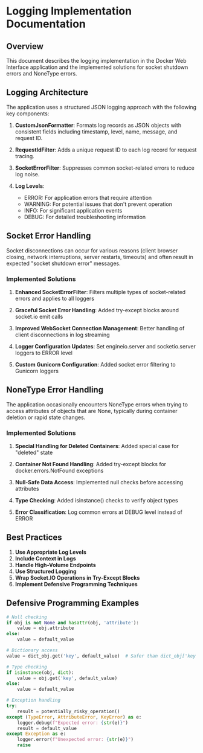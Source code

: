 # Logging Implementation Documentation

## Overview

This document describes the logging implementation in the Docker Web Interface application and the implemented solutions for socket shutdown errors and NoneType errors.

## Logging Architecture

The application uses a structured JSON logging approach with the following key components:

1. **CustomJsonFormatter**: Formats log records as JSON objects with consistent fields including timestamp, level, name, message, and request ID.

2. **RequestIdFilter**: Adds a unique request ID to each log record for request tracing.

3. **SocketErrorFilter**: Suppresses common socket-related errors to reduce log noise.

4. **Log Levels**:
    - ERROR: For application errors that require attention
    - WARNING: For potential issues that don't prevent operation
    - INFO: For significant application events
    - DEBUG: For detailed troubleshooting information

## Socket Error Handling

Socket disconnections can occur for various reasons (client browser closing, network interruptions, server restarts, timeouts) and often result in expected "socket shutdown error" messages.

### Implemented Solutions

1. **Enhanced SocketErrorFilter**: Filters multiple types of socket-related errors and applies to all loggers

2. **Graceful Socket Error Handling**: Added try-except blocks around socket.io emit calls

3. **Improved WebSocket Connection Management**: Better handling of client disconnections in log streaming

4. **Logger Configuration Updates**: Set engineio.server and socketio.server loggers to ERROR level

5. **Custom Gunicorn Configuration**: Added socket error filtering to Gunicorn loggers

## NoneType Error Handling

The application occasionally encounters NoneType errors when trying to access attributes of objects that are None, typically during container deletion or rapid state changes.

### Implemented Solutions

1. **Special Handling for Deleted Containers**: Added special case for "deleted" state

2. **Container Not Found Handling**: Added try-except blocks for docker.errors.NotFound exceptions

3. **Null-Safe Data Access**: Implemented null checks before accessing attributes

4. **Type Checking**: Added isinstance() checks to verify object types

5. **Error Classification**: Log common errors at DEBUG level instead of ERROR

## Best Practices

1. **Use Appropriate Log Levels**
2. **Include Context in Logs**
3. **Handle High-Volume Endpoints**
4. **Use Structured Logging**
5. **Wrap Socket.IO Operations in Try-Except Blocks**
6. **Implement Defensive Programming Techniques**

## Defensive Programming Examples

```python
# Null checking
if obj is not None and hasattr(obj, 'attribute'):
    value = obj.attribute
else:
    value = default_value

# Dictionary access
value = dict_obj.get('key', default_value)  # Safer than dict_obj['key']

# Type checking
if isinstance(obj, dict):
    value = obj.get('key', default_value)
else:
    value = default_value

# Exception handling
try:
    result = potentially_risky_operation()
except (TypeError, AttributeError, KeyError) as e:
    logger.debug(f"Expected error: {str(e)}")
    result = default_value
except Exception as e:
    logger.error(f"Unexpected error: {str(e)}")
    raise
```
